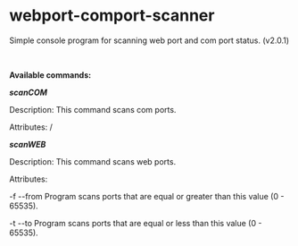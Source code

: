 # webport-comport-scanner
Simple console program for scanning web port and com port status. (v2.0.1)

<br/>

**Available commands:**

***scanCOM***

Description: This command scans com ports. 

Attributes: /

***scanWEB***

Description: This command scans web ports. 

Attributes:

-f --from Program scans ports that are equal or greater than this value (0 - 65535).

-t --to Program scans ports that are equal or less than this value (0 - 65535).
